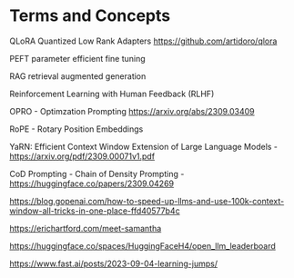 # Terms and Concepts

QLoRA Quantized Low Rank Adapters https://github.com/artidoro/qlora

PEFT parameter efficient fine tuning

RAG retrieval augmented generation

Reinforcement Learning with Human Feedback (RLHF)

OPRO - Optimzation Prompting https://arxiv.org/abs/2309.03409

RoPE - Rotary Position Embeddings

YaRN: Efficient Context Window Extension of Large Language Models - https://arxiv.org/pdf/2309.00071v1.pdf

CoD Prompting - Chain of Density Prompting - https://huggingface.co/papers/2309.04269

https://blog.gopenai.com/how-to-speed-up-llms-and-use-100k-context-window-all-tricks-in-one-place-ffd40577b4c

https://erichartford.com/meet-samantha

https://huggingface.co/spaces/HuggingFaceH4/open_llm_leaderboard

https://www.fast.ai/posts/2023-09-04-learning-jumps/